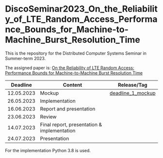 # DiscoSeminar2023_On_the_Reliability_of_LTE_Random_Access_Performance_Bounds_for_Machine-to-Machine_Burst_Resolution_Time

This is the repository for the Distributed Computer Systems Seminar in Summer-term 2023.

The assigned paper is:
[On the Reliability of LTE Random Access:
Performance Bounds for Machine-to-Machine Burst
Resolution Time](./Papers/On_the_Reliability_of_LTE_Random_Access_Performance_Bounds_for_Machine-to-Machine_Burst_Resolution_Time.pdf)

| Deadline   | Content                                     | Release/Tag           |
|------------|---------------------------------------------|-----------------------|
| 12.05.2023 | Mockup                                      | [deadline_1_mockup](https://git.cs.uni-kl.de/l_kleinber19/discoseminar2023_on_the_reliability_of_lte_random_access_performance_bounds_for_machine-to-machine_burst_resolution_time/-/tree/deadline_1_mockup?ref_type=tags) |
| 26.05.2023 | Implementation                              |                       |
| 16.06.2023 | Report and presentation                     |                       |
| 23.06.2023 | Review                                      |                       |
| 14.07.2023 | Final report, presentation & implementation |                       |
| 24.07.2023 | Presentation                                |                       |



For the implementation Python 3.8 is used.